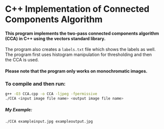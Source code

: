 # C++ Implementation of Connected Components Algorithm

#### This program implements the two-pass connected components algorithm (CCA) in C++ using the vectors standard library.  
The program also creates a ```labels.txt``` file which shows the labels as well.  
The program first uses histogram manipulation for thresholding and then the CCA is used.
#### Please note that the program only works on monochromatic images.

### To compile and then run:

```bash
g++ -O3 CCA.cpp -o CCA -ljpeg -fpermissive
./CCA <input image file name> <output image file name>
```
##### My Example:

```bash
./CCA exampleinput.jpg exampleoutput.jpg
```
